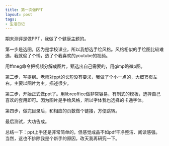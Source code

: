 ```yaml
---
title: 第一次做PPT
layout: post
tags:
- 生活日记
---
```


期末测评是做PPT，我做了个健康主题的。

第一步是选图，因为是学校课业，所以我想选手绘风格。风格相似的手绘图比较难选，我就偷了个懒，选了个我喜欢的youtube的视频。

用ffmeg命令把视频分解成图片，甄选出自己需要的，用gimp略微p图。

第二步，写提纲。老师对ppt的长短没有要求，我做了个小一点的，大概15页左右。主要以图片为主，描述很少。

第三步，开始正式做ppt了。用libreoffice做非常容易，有制式的模板，选择自己喜欢的套用即可。因为图片是手绘风格，所以字体我也选择的卡通字体。

第四步，做完目录后，和相应的页数做个链接，方便跳转。

最后测试，大功告成。

总结一下：ppt上手还是非常简单的，但感觉成品不如pdf干净整洁、阅读感强。当然，这也不排除我是个新手的原因，改天我再研究一下。
